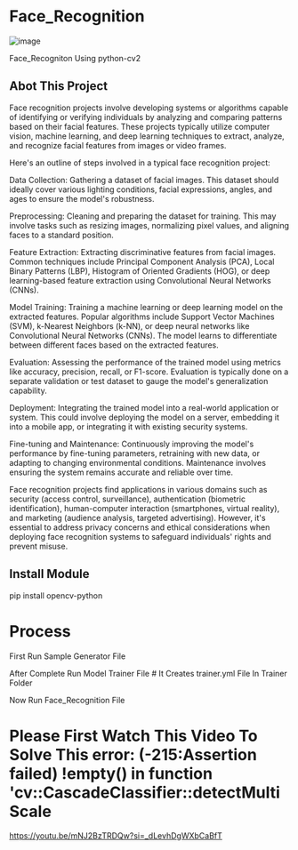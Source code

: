 # Face_Recognition
![image](https://github.com/Unkown-Bug/Face_Recognition/assets/87372653/d4c2fb62-81ba-4314-84d2-c9514b2d0784)

Face_Recogniton Using python-cv2

## Abot This Project

Face recognition projects involve developing systems or algorithms capable of identifying or verifying individuals by analyzing and comparing patterns based on their facial features. These projects typically utilize computer vision, machine learning, and deep learning techniques to extract, analyze, and recognize facial features from images or video frames.

Here's an outline of steps involved in a typical face recognition project:

Data Collection: Gathering a dataset of facial images. This dataset should ideally cover various lighting conditions, facial expressions, angles, and ages to ensure the model's robustness.

Preprocessing: Cleaning and preparing the dataset for training. This may involve tasks such as resizing images, normalizing pixel values, and aligning faces to a standard position.

Feature Extraction: Extracting discriminative features from facial images. Common techniques include Principal Component Analysis (PCA), Local Binary Patterns (LBP), Histogram of Oriented Gradients (HOG), or deep learning-based feature extraction using Convolutional Neural Networks (CNNs).

Model Training: Training a machine learning or deep learning model on the extracted features. Popular algorithms include Support Vector Machines (SVM), k-Nearest Neighbors (k-NN), or deep neural networks like Convolutional Neural Networks (CNNs). The model learns to differentiate between different faces based on the extracted features.

Evaluation: Assessing the performance of the trained model using metrics like accuracy, precision, recall, or F1-score. Evaluation is typically done on a separate validation or test dataset to gauge the model's generalization capability.

Deployment: Integrating the trained model into a real-world application or system. This could involve deploying the model on a server, embedding it into a mobile app, or integrating it with existing security systems.

Fine-tuning and Maintenance: Continuously improving the model's performance by fine-tuning parameters, retraining with new data, or adapting to changing environmental conditions. Maintenance involves ensuring the system remains accurate and reliable over time.

Face recognition projects find applications in various domains such as security (access control, surveillance), authentication (biometric identification), human-computer interaction (smartphones, virtual reality), and marketing (audience analysis, targeted advertising). However, it's essential to address privacy concerns and ethical considerations when deploying face recognition systems to safeguard individuals' rights and prevent misuse.    


## Install Module
pip install opencv-python

# Process
First Run Sample Generator File

After Complete Run Model Trainer File # It Creates trainer.yml File In Trainer Folder

Now Run Face_Recognition File

# Please First Watch This Video To Solve This error: (-215:Assertion failed) !empty() in function 'cv::CascadeClassifier::detectMultiScale
  https://youtu.be/mNJ2BzTRDQw?si=_dLevhDgWXbCaBfT
  
